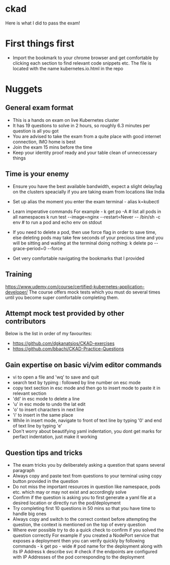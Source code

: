 # ckad
Here is what I did to pass the exam!

# First things first
* Import the bookmark to your chrome browser and get comfortable by clicking each section to find relevant code snippets etc. The file is located with the name kubernetes.io.html in the repo


# Nuggets
## General exam format
* This is a hands on exam on live Kubernetes cluster
* It has 19 questions to solve in 2 hours, so roughly 6.3 minutes per question is all you got
* You are advised to take the exam from a quite place with good internet connection, IMO home is best 
* Join the exam 15 mins before the time
* Keep your identity proof ready and your table clean of unneccessary things

## Time is your enemy
* Ensure you have the best available bandwidth, expect a slight delay/lag on the clusters speacially if you are taking exam from locations like India 
* Set up alias the moment you enter the exam terminal -
  alias k=kubectl
  
* Learn imperative commands 
  For example -
  k get po -A # list all pods in all namespaces
  k run test --image=nginx --restart=Never -- /bin/sh -c env # to run a pod and echo env on stdout
* If you need to delete a pod, then use force flag in order to save time, else deleting pods may take few seconds of your precious time and you will be sitting and waiting at the terminal doing nothing:
  k delete po <podname> --grace-period=0 --force
* Get very comfortable navigating the bookmarks that I provided

## Training
https://www.udemy.com/course/certified-kubernetes-application-developer/
The course offers mock tests which you must do several times until you become super comfortable completing them.

## Attempt mock test provided by other contributors
Below is the list in order of my favourites:
* https://github.com/dgkanatsios/CKAD-exercises
* https://github.com/bbachi/CKAD-Practice-Questions

## Gain expertise on basic vi/vim editor commands
* vi to open a file and 'wq' to save and quit
* search text by typimg : followed by line number on esc mode
* copy text section in esc mode and then go to insert mode to paste it in relevant section
* 'dd' in esc mode to delete a line
* 'u' in esc mode to undo the lat edit
* 'o' to insert characters in next line
* 'i' to insert in the same place
* While in insert mode, navigate to front of text line by typing '0' and end of text line by typing 'e'
* Don't worry about beautifying yaml indentation, you dont get marks for perfact indentation, just make it working

## Question tips and tricks
* The exam tricks you by deliberately asking a question that spans several paragraph
* Always copy and paste text from questions to your terminal using copy button provided in the question
* Do not miss the important resources in question like namespace, pods etc. which may or may not exist and accordingly solve
* Confirm if the question is asking you to first generate a yaml file at a desired location or directly run the pod/deployment
* Try completing first 10 questions in 50 mins so that you have time to handle big ones
* Always copy and switch to the correct context before attempting the question, the context is mentioned on the top of every question
* Where ever possible try to do a quick check to confirm if you solved the question correctly
  For example if you created a NodePort service that exposes a deployment then you can verify quickly by following commands -
  k get po - wide # pod name for the deployment along with its IP Address
  k describe svc <service name> # check if the endpoints are configured with IP Addresses of the pod corresponding to the deployment
